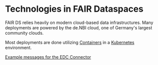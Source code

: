 # Technologies in FAIR Dataspaces

FAIR DS relies heavily on modern cloud-based data infrastructures. Many deployments are powered by the de.NBI cloud, one of Germany's largest community clouds.

Most deployments are done utilizing [Containers](https://www.docker.com/resources/what-container/) in a [Kubernetes](https://kubernetes.io/) environment.

[Example messages for the EDC Connector](./connector.md)